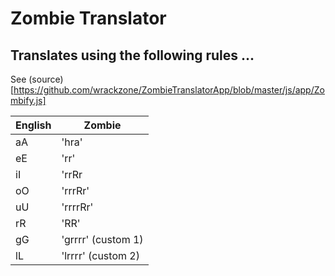 # Zombie Translator 

## Translates using the following rules ...

See (source)[https://github.com/wrackzone/ZombieTranslatorApp/blob/master/js/app/Zombify.js]


| English | Zombie | 
| ------- | ------ | 
| aA     | 'hra'  |
| eE      | 'rr'   |
|iI 	  | 'rrRr  |
|oO       | 'rrrRr'|
|uU       | 'rrrrRr'|
|rR       | 'RR' |
|gG       | 'grrrr' (custom 1)|  
|lL       | 'lrrrr' (custom 2)|


